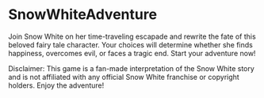 # SnowWhiteAdventure
Join Snow White on her time-traveling escapade and rewrite the fate of this beloved fairy tale character. Your choices will determine whether she finds happiness, overcomes evil, or faces a tragic end. Start your adventure now!

Disclaimer: This game is a fan-made interpretation of the Snow White story and is not affiliated with any official Snow White franchise or copyright holders. Enjoy the adventure!




